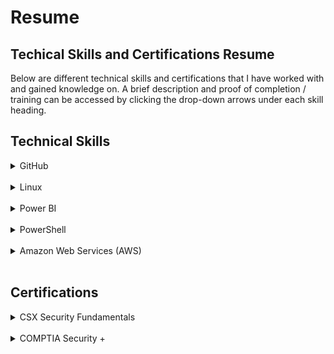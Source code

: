 # Resume
## Techical Skills and Certifications Resume

Below are different technical skills and certifications that I have worked with and gained knowledge on. A brief description and proof of completion / training can be accessed by clicking the drop-down arrows under each skill heading.

## Technical Skills

<details>
<summary>GitHub</summary>
<h4> Description </h4>
GitHub training modules on lab.github.com/courses allow for individuals to learn about the different features GitHub has. By completing these training modules, I have gained knowledge on markdown, managing projects in GitHub, and creating GitHub Apps.
The modules are listed below:
  <ul>
    <li>Introduction to GitHub</li>
    <li>Communicating using Markdown</li>
    <li>Introduction to HTML</li>
    <li>GitHub Pages</li>
    <li>Managing merge conflicts</li>
    <li>Community Starter Kit</li>
    <li>Uploading Your Project to GitHub</li>
    <li>Getting Started with GitHub Apps</li>
    <li>Migrating Your Repository to GitHub</li>
    <li>Reviewing Pull Requests</li>
    <li>Securing Your Workflows</li>
    <li>Create a Release Based Workflow</li>
    <li>Introduction to Github</li>
  </ul>
  
  <h4>Completition Documents:</h4>
  <img src="Github_1.png" alt="GithubCompletion1">
  <img src="Github_2.png" alt="GithubCompletion2">
  
</details>

<br>

<details>
<summary>Linux</summary>
<h4> Description </h4>
Add linux essentials training description here
</details>

<br>
  
<details>
<summary>Power BI</summary>
<h4> Description </h4>
Add power BI description here
</details>
  
<br>
  
<details>
<summary>PowerShell</summary>
<h4> Description </h4>
add powershell training description here
</details>

<br>

<details>
<summary>Amazon Web Services (AWS)</summary>
<h4> Description </h4>
add aws description here
</details>
  
<br>

## Certifications
<details>
<summary>CSX Security Fundamentals</summary>
<h4>Description</h4>
Security fundamentals description
</details>

<br>

<details>
<summary>COMPTIA Security +</summary>
  <h4>Description</h4>
Testout studying, book, etc. w/test date
</details>

<br>


